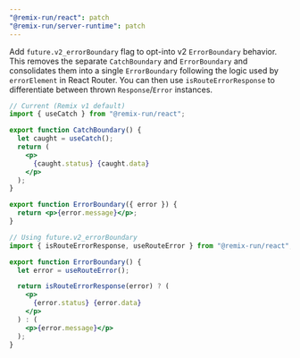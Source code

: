 ```yaml
---
"@remix-run/react": patch
"@remix-run/server-runtime": patch
---
```


Add `future.v2_errorBoundary` flag to opt-into v2 `ErrorBoundary` behavior. This removes the separate `CatchBoundary` and `ErrorBoundary` and consolidates them into a single `ErrorBoundary` following the logic used by `errorElement` in React Router. You can then use `isRouteErrorResponse` to differentiate between thrown `Response`/`Error` instances.

```jsx
// Current (Remix v1 default)
import { useCatch } from "@remix-run/react";

export function CatchBoundary() {
  let caught = useCatch();
  return (
    <p>
      {caught.status} {caught.data}
    </p>
  );
}

export function ErrorBoundary({ error }) {
  return <p>{error.message}</p>;
}

// Using future.v2_errorBoundary
import { isRouteErrorResponse, useRouteError } from "@remix-run/react";

export function ErrorBoundary() {
  let error = useRouteError();

  return isRouteErrorResponse(error) ? (
    <p>
      {error.status} {error.data}
    </p>
  ) : (
    <p>{error.message}</p>
  );
}
```

